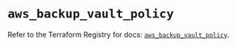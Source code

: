 # `aws_backup_vault_policy`

Refer to the Terraform Registry for docs: [`aws_backup_vault_policy`](https://registry.terraform.io/providers/hashicorp/aws/5.85.0/docs/resources/backup_vault_policy).
